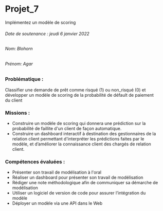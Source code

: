 # Projet_7
Implémentez un modèle de scoring

###### Date de soutenance : jeudi 6 janvier 2022
###### Nom: Blohorn
###### Prénom: Agar

### Problématique :  
Classifier une demande de prêt comme risqué (1) ou non_risqué (0) et développer un modèle de scoring de la probabilité de défault de paiement du client

   
### Missions : 

- Construire un modèle de scoring qui donnera une prédiction sur la probabilité de faillite d'un client de façon automatique.
- Construire un dashboard interactif à destination des gestionnaires de la relation client permettant d'interpréter les prédictions faites par le modèle, et d’améliorer la connaissance client des chargés de relation client.

### Compétences évaluées : 

- Présenter son travail de modélisation à l'oral
- Réaliser un dashboard pour présenter son travail de modélisation
- Rédiger une note méthodologique afin de communiquer sa démarche de modélisation
- Utiliser un logiciel de version de code pour assurer l’intégration du modèle
- Déployer un modèle via une API dans le Web
